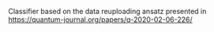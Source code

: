 Classifier based on the data reuploading ansatz presented in https://quantum-journal.org/papers/q-2020-02-06-226/
